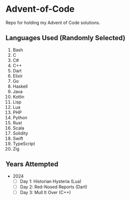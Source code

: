 # Advent-of-Code

Repo for holding my Advent of Code solutions.

## Languages Used (Randomly Selected)

1. Bash
2. C
3. C#
4. C++
5. Dart
6. Elixir
7. Go
8. Haskell
9. Java
10. Kotlin
11. Lisp
12. Lua
13. PHP
14. Python
15. Rust
16. Scala
17. Solidity
18. Swift
19. TypeScript
20. Zig

## Years Attempted

- 2024
  - [ ] Day 1: Historian Hysteria (Lua)
  - [ ] Day 2: Red-Nosed Reports (Dart)
  - [ ] Day 3: Mull It Over (C++)
